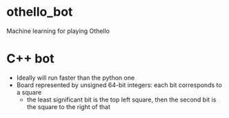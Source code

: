 # othello_bot
Machine learning for playing Othello

# C++ bot
- Ideally will run faster than the python one
- Board represented by unsigned 64-bit integers: each bit corresponds to a square
    - the least significant bit is the top left square, then the second bit is the square to the right of that